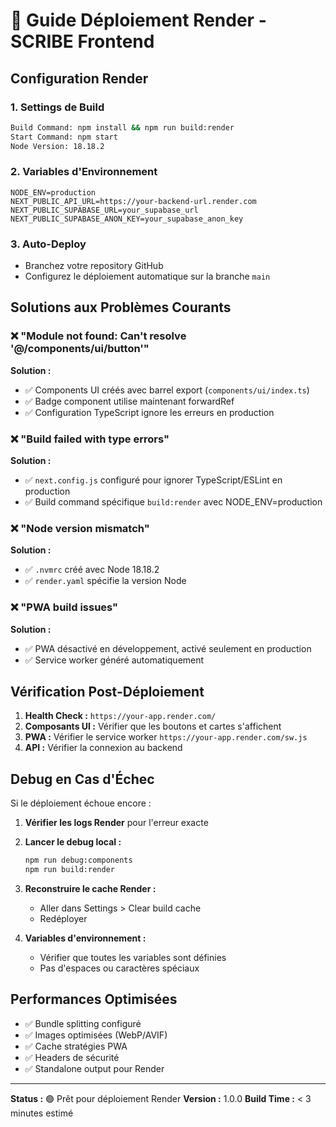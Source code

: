 # 🚀 Guide Déploiement Render - SCRIBE Frontend

## Configuration Render

### 1. Settings de Build
```bash
Build Command: npm install && npm run build:render
Start Command: npm start
Node Version: 18.18.2
```

### 2. Variables d'Environnement
```
NODE_ENV=production
NEXT_PUBLIC_API_URL=https://your-backend-url.render.com
NEXT_PUBLIC_SUPABASE_URL=your_supabase_url
NEXT_PUBLIC_SUPABASE_ANON_KEY=your_supabase_anon_key
```

### 3. Auto-Deploy
- Branchez votre repository GitHub
- Configurez le déploiement automatique sur la branche `main`

## Solutions aux Problèmes Courants

### ❌ "Module not found: Can't resolve '@/components/ui/button'"
**Solution :**
- ✅ Components UI créés avec barrel export (`components/ui/index.ts`)
- ✅ Badge component utilise maintenant forwardRef
- ✅ Configuration TypeScript ignore les erreurs en production

### ❌ "Build failed with type errors"
**Solution :**
- ✅ `next.config.js` configuré pour ignorer TypeScript/ESLint en production
- ✅ Build command spécifique `build:render` avec NODE_ENV=production

### ❌ "Node version mismatch"
**Solution :**
- ✅ `.nvmrc` créé avec Node 18.18.2
- ✅ `render.yaml` spécifie la version Node

### ❌ "PWA build issues"
**Solution :**
- ✅ PWA désactivé en développement, activé seulement en production
- ✅ Service worker généré automatiquement

## Vérification Post-Déploiement

1. **Health Check :** `https://your-app.render.com/`
2. **Composants UI :** Vérifier que les boutons et cartes s'affichent
3. **PWA :** Vérifier le service worker `https://your-app.render.com/sw.js`
4. **API :** Vérifier la connexion au backend

## Debug en Cas d'Échec

Si le déploiement échoue encore :

1. **Vérifier les logs Render** pour l'erreur exacte
2. **Lancer le debug local :**
   ```bash
   npm run debug:components
   npm run build:render
   ```

3. **Reconstruire le cache Render :**
   - Aller dans Settings > Clear build cache
   - Redéployer

4. **Variables d'environnement :**
   - Vérifier que toutes les variables sont définies
   - Pas d'espaces ou caractères spéciaux

## Performances Optimisées

- ✅ Bundle splitting configuré
- ✅ Images optimisées (WebP/AVIF)
- ✅ Cache stratégies PWA
- ✅ Headers de sécurité
- ✅ Standalone output pour Render

---

**Status :** 🟢 Prêt pour déploiement Render
**Version :** 1.0.0
**Build Time :** < 3 minutes estimé